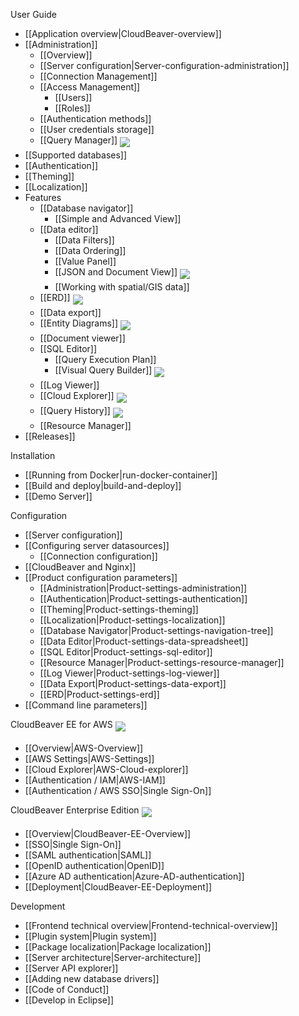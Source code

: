 User Guide  

- [[Application overview|CloudBeaver-overview]]
- [[Administration]]
   - [[Overview]]
   - [[Server configuration|Server-configuration-administration]]
   - [[Connection Management]]
   - [[Access Management]]
     - [[Users]]
     - [[Roles]]
   - [[Authentication methods]]
   - [[User credentials storage]]
   - [[Query Manager]] <img src="https://github.com/dbeaver/cloudbeaver/wiki/images/commercial.png" align="top" vspace="4"/>
- [[Supported databases]]
- [[Authentication]]
- [[Theming]]
- [[Localization]]
- Features
   - [[Database navigator]]
     - [[Simple and Advanced View]]
   - [[Data editor]]
     - [[Data Filters]]
     - [[Data Ordering]]
     - [[Value Panel]]
     - [[JSON and Document View]] <img src="https://github.com/dbeaver/cloudbeaver/wiki/images/commercial.png" align="top" vspace="4"/>
     - [[Working with spatial/GIS data]]
   - [[ERD]] <img src="https://github.com/dbeaver/cloudbeaver/wiki/images/commercial.png" align="top" vspace="4"/>
   - [[Data export]]
   - [[Entity Diagrams]] <img src="https://github.com/dbeaver/cloudbeaver/wiki/images/commercial.png" align="top" vspace="4"/>
   - [[Document viewer]]
   - [[SQL Editor]]
     - [[Query Execution Plan]]
     - [[Visual Query Builder]] <img src="https://github.com/dbeaver/cloudbeaver/wiki/images/commercial.png" align="top" vspace="4"/>
   - [[Log Viewer]]
   - [[Cloud Explorer]] <img src="https://github.com/dbeaver/cloudbeaver/wiki/images/commercial.png" align="top" vspace="4"/>
   - [[Query History]] <img src="https://github.com/dbeaver/cloudbeaver/wiki/images/commercial.png" align="top" vspace="4"/>
   - [[Resource Manager]]
- [[Releases]] <!-- CMD:SKIP -->

Installation  

- [[Running from Docker|run-docker-container]]
- [[Build and deploy|build-and-deploy]]
- [[Demo Server]]

Configuration   

- [[Server configuration]]
- [[Configuring server datasources]]
   - [[Connection configuration]] 
- [[CloudBeaver and Nginx]]
- [[Product configuration parameters]]
   - [[Administration|Product-settings-administration]]
   - [[Authentication|Product-settings-authentication]]
   - [[Theming|Product-settings-theming]]
   - [[Localization|Product-settings-localization]]
   - [[Database Navigator|Product-settings-navigation-tree]]
   - [[Data Editor|Product-settings-data-spreadsheet]]
   - [[SQL Editor|Product-settings-sql-editor]]
   - [[Resource Manager|Product-settings-resource-manager]]
   - [[Log Viewer|Product-settings-log-viewer]]
   - [[Data Export|Product-settings-data-export]]
   - [[ERD|Product-settings-erd]]
- [[Command line parameters]]

CloudBeaver EE for AWS <img src="https://github.com/dbeaver/cloudbeaver/wiki/images/commercial.png" align="top" vspace="4"/>
- [[Overview|AWS-Overview]]
- [[AWS Settings|AWS-Settings]]
- [[Cloud Explorer|AWS-Cloud-explorer]]
- [[Authentication / IAM|AWS-IAM]]
- [[Authentication / AWS SSO|Single Sign-On]]

CloudBeaver Enterprise Edition <img src="https://github.com/dbeaver/cloudbeaver/wiki/images/commercial.png" align="top" vspace="4"/>
- [[Overview|CloudBeaver-EE-Overview]]
- [[SSO|Single Sign-On]]
- [[SAML authentication|SAML]]
- [[OpenID authentication|OpenID]]
- [[Azure AD authentication|Azure-AD-authentication]]
- [[Deployment|CloudBeaver-EE-Deployment]]

Development <!--CMD:SKIP-->

- [[Frontend technical overview|Frontend-technical-overview]] <!--CMD:SKIP-->
- [[Plugin system|Plugin system]] <!--CMD:SKIP-->
- [[Package localization|Package localization]] <!--CMD:SKIP-->
- [[Server architecture|Server-architecture]] <!--CMD:SKIP-->
- [[Server API explorer]] <!--CMD:SKIP-->
- [[Adding new database drivers]] <!--CMD:SKIP-->
- [[Code of Conduct]] <!--CMD:SKIP-->
- [[Develop in Eclipse]] <!--CMD:SKIP-->
